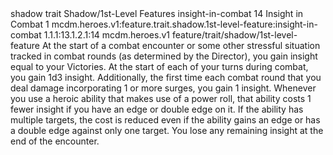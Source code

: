 <ability>
  <metadata>
    <class>shadow</class>
    <feature_type>trait</feature_type>
    <file_dpath>Shadow/1st-Level Features</file_dpath>
    <item_id>insight-in-combat</item_id>
    <item_index>14</item_index>
    <item_name>Insight in Combat</item_name>
    <level>1</level>
    <scc>mcdm.heroes.v1:feature.trait.shadow.1st-level-feature:insight-in-combat</scc>
    <scdc>1.1.1:13.1.2.1:14</scdc>
    <source>mcdm.heroes.v1</source>
    <type>feature/trait/shadow/1st-level-feature</type>
  </metadata>
  <effects>
    <effect type="mundane">At the start of a combat encounter or some other stressful situation tracked in combat rounds (as determined by the Director), you gain insight equal to your Victories. At the start of each of your turns during combat, you gain 1d3 insight.
Additionally, the first time each combat round that you deal damage incorporating 1 or more surges, you gain 1 insight.
Whenever you use a heroic ability that makes use of a power roll, that ability costs 1 fewer insight if you have an edge or double edge on it. If the ability has multiple targets, the cost is reduced even if the ability gains an edge or has a double edge against only one target.
You lose any remaining insight at the end of the encounter.</effect>
  </effects>
</ability>
